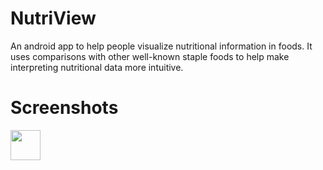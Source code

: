 # NutriView
An android app to help people visualize nutritional information in foods.  It uses comparisons with other well-known staple foods to help make interpreting nutritional data more intuitive.

# Screenshots

<img src="https://i.imgur.com/S7nIlyv.png" width="48">

